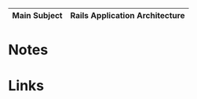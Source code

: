 | Main Subject | Rails Application Architecture |
|--------------|--------------------------------|

# Notes #

# Links #


